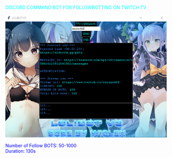 <font color="cyan">DISCORD COMMAND BOT FOR FOLLOWBOTTING ON TWITCH.TV</font>

![SHOWCASE](showcase.png)

<font color="blue">Number of Follow BOTS: 50-1000\
Duration: 130s
